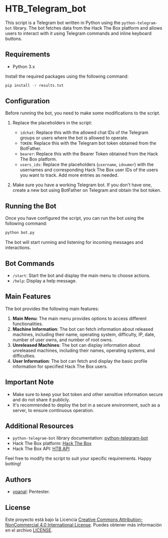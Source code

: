 # HTB_Telegram_bot

This script is a Telegram bot written in Python using the `python-telegram-bot` library. The bot fetches data from the Hack The Box platform and allows users to interact with it using Telegram commands and inline keyboard buttons.

## Requirements

- Python 3.x

Install the required packages using the following command:

```bash
pip install -r results.txt
```

## Configuration

Before running the bot, you need to make some modifications to the script.

1. Replace the placeholders in the script:

   - `idchat`: Replace this with the allowed chat IDs of the Telegram groups or users where the bot is allowed to operate.
   - `TOKEN`: Replace this with the Telegram bot token obtained from the BotFather.
   - `bearer`: Replace this with the Bearer Token obtained from the Hack The Box platform.
   - `users_ids`: Replace the placeholders (`username`, `idnumer`) with the usernames and corresponding Hack The Box user IDs of the users you want to track. Add more entries as needed.

2. Make sure you have a working Telegram bot. If you don't have one, create a new bot using BotFather on Telegram and obtain the bot token.

## Running the Bot

Once you have configured the script, you can run the bot using the following command:

```bash
python bot.py
```

The bot will start running and listening for incoming messages and interactions.

## Bot Commands

- `/start`: Start the bot and display the main menu to choose actions.
- `/help`: Display a help message.

## Main Features

The bot provides the following main features:

1. **Main Menu**: The main menu provides options to access different functionalities.
2. **Machine Information**: The bot can fetch information about released machines, including their name, operating system, difficulty, IP, date, number of user owns, and number of root owns.
3. **Unreleased Machines**: The bot can display information about unreleased machines, including their names, operating systems, and difficulties.
4. **User Information**: The bot can fetch and display the basic profile information for specified Hack The Box users.

## Important Note

- Make sure to keep your bot token and other sensitive information secure and do not share it publicly.
- It's recommended to deploy the bot in a secure environment, such as a server, to ensure continuous operation.

## Additional Resources

- `python-telegram-bot` library documentation: [python-telegram-bot](https://python-telegram-bot.readthedocs.io/)
- Hack The Box platform: [Hack The Box](https://www.hackthebox.eu/)
- Hack The Box API: [HTB API](https://documenter.getpostman.com/view/13129365/TVeqbmeq) 

Feel free to modify the script to suit your specific requirements. Happy botting!


## Authors

- [vpanal](https://github.com/vpanal): Pentester.

## License

Este proyecto está bajo la Licencia [Creative Commons Attribution-NonCommercial 4.0 International License](https://creativecommons.org/licenses/by-nc/4.0/deed.es). Puedes obtener más información en el archivo [LICENSE](LICENSE).
